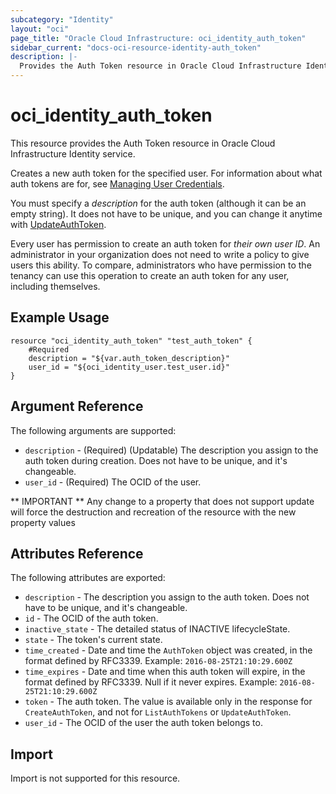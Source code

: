 ```yaml
---
subcategory: "Identity"
layout: "oci"
page_title: "Oracle Cloud Infrastructure: oci_identity_auth_token"
sidebar_current: "docs-oci-resource-identity-auth_token"
description: |-
  Provides the Auth Token resource in Oracle Cloud Infrastructure Identity service
---
```


# oci_identity_auth_token
This resource provides the Auth Token resource in Oracle Cloud Infrastructure Identity service.

Creates a new auth token for the specified user. For information about what auth tokens are for, see
[Managing User Credentials](https://docs.cloud.oracle.com/iaas/Content/Identity/Tasks/managingcredentials.htm).

You must specify a *description* for the auth token (although it can be an empty string). It does not
have to be unique, and you can change it anytime with
[UpdateAuthToken](https://docs.cloud.oracle.com/iaas/api/#/en/identity/20160918/AuthToken/UpdateAuthToken).

Every user has permission to create an auth token for *their own user ID*. An administrator in your organization
does not need to write a policy to give users this ability. To compare, administrators who have permission to the
tenancy can use this operation to create an auth token for any user, including themselves.


## Example Usage

```hcl
resource "oci_identity_auth_token" "test_auth_token" {
	#Required
	description = "${var.auth_token_description}"
	user_id = "${oci_identity_user.test_user.id}"
}
```

## Argument Reference

The following arguments are supported:

* `description` - (Required) (Updatable) The description you assign to the auth token during creation. Does not have to be unique, and it's changeable. 
* `user_id` - (Required) The OCID of the user.


** IMPORTANT **
Any change to a property that does not support update will force the destruction and recreation of the resource with the new property values

## Attributes Reference

The following attributes are exported:

* `description` - The description you assign to the auth token. Does not have to be unique, and it's changeable.
* `id` - The OCID of the auth token.
* `inactive_state` - The detailed status of INACTIVE lifecycleState.
* `state` - The token's current state.
* `time_created` - Date and time the `AuthToken` object was created, in the format defined by RFC3339.  Example: `2016-08-25T21:10:29.600Z` 
* `time_expires` - Date and time when this auth token will expire, in the format defined by RFC3339. Null if it never expires.  Example: `2016-08-25T21:10:29.600Z` 
* `token` - The auth token. The value is available only in the response for `CreateAuthToken`, and not for `ListAuthTokens` or `UpdateAuthToken`. 
* `user_id` - The OCID of the user the auth token belongs to.

## Import

Import is not supported for this resource.


